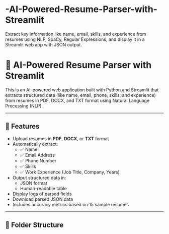 # -AI-Powered-Resume-Parser-with-Streamlit
Extract key information like name, email, skills, and experience from resumes using NLP, SpaCy, Regular Expressions, and display it in a Streamlit web app with JSON output.
# 🧠 AI-Powered Resume Parser with Streamlit

This is an AI-powered web application built with Python and Streamlit that extracts structured data (like name, email, phone, skills, and experience) from resumes in PDF, DOCX, and TXT format using Natural Language Processing (NLP).

---

## 📌 Features

- Upload resumes in **PDF**, **DOCX**, or **TXT** format
- Automatically extract:
  - ✅ Name
  - ✅ Email Address
  - ✅ Phone Number
  - ✅ Skills
  - ✅ Work Experience (Job Title, Company, Years)
- Output structured data in:
  - JSON format
  - Human-readable table
- Display logs of parsed fields
- Download parsed JSON data
- Includes accuracy metrics based on 15 sample resumes

---

## 📂 Folder Structure

